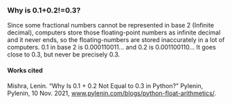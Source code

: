 ### Why is 0.1+0.2!=0.3?

Since some fractional numbers cannot be represented in base 2 (Infinite decimal), computers store those floating-point numbers as infinite decimal and it never ends, so the floating-numbers are stored inaccurately in a lot of computers. 0.1 in base 2 is 0.000110011... and 0.2 is 0.001100110... It goes close to 0.3, but never be precisely 0.3.

#### Works cited

Mishra, Lenin. “Why Is 0.1 + 0.2 Not Equal to 0.3 in Python?” Pylenin, Pylenin, 10 Nov. 2021, www.pylenin.com/blogs/python-float-arithmetics/. 

